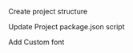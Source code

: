 <!-- Step 1 -->
Create project structure

<!-- Step 2 -->
Update Project package.json script

<!-- Step 3 -->
Add Custom font